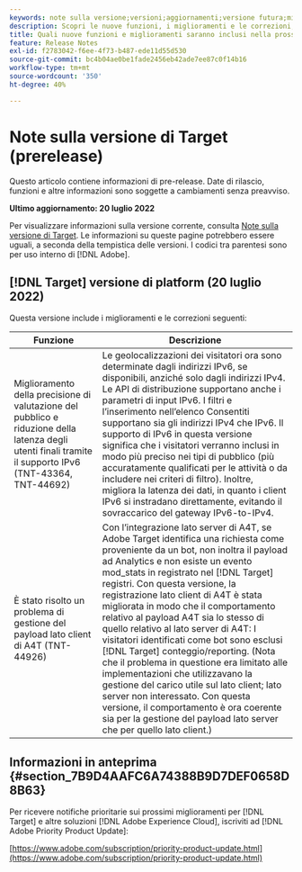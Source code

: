 ```yaml
---
keywords: note sulla versione;versioni;aggiornamenti;versione futura;miglioramenti;nuove funzioni;correzioni;aggiornamenti;prerelease
description: Scopri le nuove funzioni, i miglioramenti e le correzioni, compresi SDK, API e librerie JavaScript, inclusi nella prossima versione di Adobe Target.
title: Quali nuove funzioni e miglioramenti saranno inclusi nella prossima versione?
feature: Release Notes
exl-id: f2783042-f6ee-4f73-b487-ede11d55d530
source-git-commit: bc4b04ae0be1fade2456eb42ade7ee87c0f14b16
workflow-type: tm+mt
source-wordcount: '350'
ht-degree: 40%

---
```


# Note sulla versione di Target (prerelease)

Questo articolo contiene informazioni di pre-release. Date di rilascio, funzioni e altre informazioni sono soggette a cambiamenti senza preavviso.

**Ultimo aggiornamento: 20 luglio 2022**

Per visualizzare informazioni sulla versione corrente, consulta [Note sulla versione di Target](release-notes.md). Le informazioni su queste pagine potrebbero essere uguali, a seconda della tempistica delle versioni. I codici tra parentesi sono per uso interno di [!DNL Adobe].

## [!DNL Target] versione di platform (20 luglio 2022)

Questa versione include i miglioramenti e le correzioni seguenti:

| Funzione | Descrizione |
| --- | --- |
| Miglioramento della precisione di valutazione del pubblico e riduzione della latenza degli utenti finali tramite il supporto IPv6 (TNT-43364, TNT-44692) | Le geolocalizzazioni dei visitatori ora sono determinate dagli indirizzi IPv6, se disponibili, anziché solo dagli indirizzi IPv4. Le API di distribuzione supportano anche i parametri di input IPv6. I filtri e l’inserimento nell’elenco Consentiti supportano sia gli indirizzi IPv4 che IPv6. Il supporto di IPv6 in questa versione significa che i visitatori verranno inclusi in modo più preciso nei tipi di pubblico (più accuratamente qualificati per le attività o da includere nei criteri di filtro). Inoltre, migliora la latenza dei dati, in quanto i client IPv6 si instradano direttamente, evitando il sovraccarico del gateway IPv6-to-IPv4. |
| È stato risolto un problema di gestione del payload lato client di A4T (TNT-44926) | Con l’integrazione lato server di A4T, se Adobe Target identifica una richiesta come proveniente da un bot, non inoltra il payload ad Analytics e non esiste un evento mod_stats in registrato nel [!DNL Target] registri. Con questa versione, la registrazione lato client di A4T è stata migliorata in modo che il comportamento relativo al payload A4T sia lo stesso di quello relativo al lato server di A4T: I visitatori identificati come bot sono esclusi [!DNL Target] conteggio/reporting. (Nota che il problema in questione era limitato alle implementazioni che utilizzavano la gestione del carico utile sul lato client; lato server non interessato. Con questa versione, il comportamento è ora coerente sia per la gestione del payload lato server che per quello lato client.) |


## Informazioni in anteprima {#section_7B9D4AAFC6A74388B9D7DEF0658D8B63}

Per ricevere notifiche prioritarie sui prossimi miglioramenti per [!DNL Target] e altre soluzioni [!DNL Adobe Experience Cloud], iscriviti ad [!DNL Adobe Priority Product Update]:

[https://www.adobe.com/subscription/priority-product-update.html](https://www.adobe.com/subscription/priority-product-update.html)
